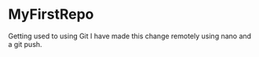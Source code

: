 # MyFirstRepo
Getting used to using Git
I have made this change remotely using nano and a git push.
